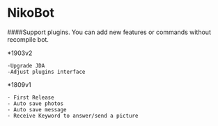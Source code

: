 # NikoBot

####Support plugins. You can add new features or commands without recompile bot.

*1903v2
	
	-Upgrade JDA
	-Adjust plugins interface

*1809v1

	- First Release
	- Auto save photos 
	- Auto save message
	- Receive Keyword to answer/send a picture
